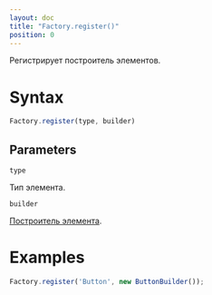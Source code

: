 ```yaml
---
layout: doc
title: "Factory.register()"
position: 0
---
```


Регистрирует построитель элементов.

# Syntax

```js
Factory.register(type, builder)
```

## Parameters

`type`

Тип элемента.

`builder`

[Построитель элемента](../Builder/). <br/>

# Examples

```js
Factory.register('Button', new ButtonBuilder());
```
